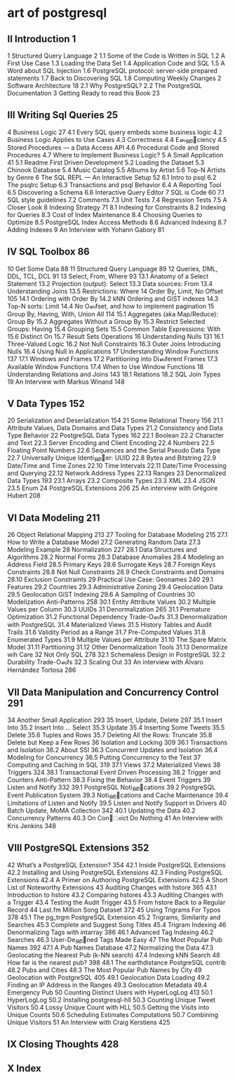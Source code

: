 # art of postgresql

## II Introduction 1
1 Structured Query Language 2
1.1 Some of the Code is Written in SQL 
1.2 A First Use Case 
1.3 Loading the Data Set 
1.4 Application Code and SQL 
1.5 A Word about SQL Injection 
1.6 PostgreSQL protocol: server-side prepared statements 
1.7 Back to Discovering SQL 
1.8 Computing Weekly Changes 
2 Software Architecture 18
2.1 Why PostgreSQL? 
2.2 The PostgreSQL Documentation 
3 Getting Ready to read this Book 23

## III Writing Sql Queries 25
4 Business Logic 27
4.1 Every SQL query embeds some business logic 
4.2 Business Logic Applies to Use Cases 
4.3 Correctness 
4.4 Eஸஹ஭ciency 
4.5 Stored Procedures — a Data Access API 
4.6 Procedural Code and Stored Procedures 
4.7 Where to Implement Business Logic? 
5 A Small Application 41
5.1 Readme First Driven Development 
5.2 Loading the Dataset 
5.3 Chinook Database 
5.4 Music Catalog 
5.5 Albums by Artist 
5.6 Top-N Artists by Genre 
6 The SQL REPL — An Interactive Setup 52
6.1 Intro to psql 
6.2 The psqlrc Setup 
6.3 Transactions and psql Behavior 
6.4 A Reporting Tool 
6.5 Discovering a Schema 
6.6 Interactive Query Editor 
7 SQL is Code 60
7.1 SQL style guidelines 
7.2 Comments 
7.3 Unit Tests 
7.4 Regression Tests 
7.5 A Closer Look 
8 Indexing Strategy 71
8.1 Indexing for Constraints 
8.2 Indexing for Queries 
8.3 Cost of Index Maintenance 
8.4 Choosing Queries to Optimize 
8.5 PostgreSQL Index Access Methods 
8.6 Advanced Indexing 
8.7 Adding Indexes 
9 An Interview with Yohann Gabory 81

## IV SQL Toolbox 86
10 Get Some Data 88
11 Structured Query Language 89
12 Queries, DML, DDL, TCL, DCL 91
13 Select, From, Where 93
13.1 Anatomy of a Select Statement 
13.2 Projection (output): Select 
13.3 Data sources: From 
13.4 Understanding Joins 
13.5 Restrictions: Where 
14 Order By, Limit, No Offset 105
14.1 Ordering with Order By 
14.2 kNN Ordering and GiST indexes 
14.3 Top-N sorts: Limit 
14.4 No Oஸfset, and how to implement pagination 
15 Group By, Having, With, Union All 114
15.1 Aggregates (aka Map/Reduce): Group By 
15.2 Aggregates Without a Group By 
15.3 Restrict Selected Groups: Having 
15.4 Grouping Sets 
15.5 Common Table Expressions: With 
15.6 Distinct On 
15.7 Result Sets Operations 
16 Understanding Nulls 131
16.1 Three-Valued Logic 
16.2 Not Null Constraints 
16.3 Outer Joins Introducing Nulls 
16.4 Using Null in Applications 
17 Understanding Window Functions 137
17.1 Windows and Frames 
17.2 Partitioning into Diஸferent Frames 
17.3 Available Window Functions 
17.4 When to Use Window Functions 
18 Understanding Relations and Joins 143
18.1 Relations 
18.2 SQL Join Types 
19 An Interview with Markus Winand 148

## V Data Types 152
20 Serialization and Deserialization 154
21 Some Relational Theory 156
21.1 Attribute Values, Data Domains and Data Types 
21.2 Consistency and Data Type Behavior 
22 PostgreSQL Data Types 162
22.1 Boolean 
22.2 Character and Text 
22.3 Server Encoding and Client Encoding 
22.4 Numbers 
22.5 Floating Point Numbers 
22.6 Sequences and the Serial Pseudo Data Type 
22.7 Universally Unique Identiஹ஭er: UUID 
22.8 Bytea and Bitstring 
22.9 Date/Time and Time Zones 
22.10 Time Intervals 
22.11 Date/Time Processing and Querying 
22.12 Network Address Types 
22.13 Ranges 
23 Denormalized Data Types 193
23.1 Arrays 
23.2 Composite Types 
23.3 XML 
23.4 JSON 
23.5 Enum 
24 PostgreSQL Extensions 206
25 An interview with Grégoire Hubert 208

## VI Data Modeling 211
26 Object Relational Mapping 213
27 Tooling for Database Modeling 215
27.1 How to Write a Database Model 
27.2 Generating Random Data 
27.3 Modeling Example 
28 Normalization 227
28.1 Data Structures and Algorithms 
28.2 Normal Forms 
28.3 Database Anomalies 
28.4 Modeling an Address Field 
28.5 Primary Keys 
28.6 Surrogate Keys 
28.7 Foreign Keys Constraints 
28.8 Not Null Constraints 
28.9 Check Constraints and Domains 
28.10 Exclusion Constraints 
29 Practical Use Case: Geonames 240
29.1 Features 
29.2 Countries 
29.3 Administrative Zoning 
29.4 Geolocation Data 
29.5 Geolocation GiST Indexing 
29.6 A Sampling of Countries 
30 Modelization Anti-Patterns 258
30.1 Entity Attribute Values 
30.2 Multiple Values per Column 
30.3 UUIDs 
31 Denormalization 265
31.1 Premature Optimization 
31.2 Functional Dependency Trade-Oஸfs 
31.3 Denormalization with PostgreSQL 
31.4 Materialized Views 
31.5 History Tables and Audit Trails 
31.6 Validity Period as a Range 
31.7 Pre-Computed Values 
31.8 Enumerated Types 
31.9 Multiple Values per Attribute 
31.10 The Spare Matrix Model 
31.11 Partitioning 
31.12 Other Denormalization Tools 
31.13 Denormalize wih Care 
32 Not Only SQL 278
32.1 Schemaless Design in PostgreSQL 
32.2 Durability Trade-Oஸfs 
32.3 Scaling Out 
33 An interview with Álvaro Hernández Tortosa 286

## VII Data Manipulation and Concurrency Control 291
34 Another Small Application 293
35 Insert, Update, Delete 297
35.1 Insert Into 
35.2 Insert Into … Select 
35.3 Update 
35.4 Inserting Some Tweets 
35.5 Delete 
35.6 Tuples and Rows 
35.7 Deleting All the Rows: Truncate 
35.8 Delete but Keep a Few Rows 
36 Isolation and Locking 309
36.1 Transactions and Isolation 
36.2 About SSI 
36.3 Concurrent Updates and Isolation 
36.4 Modeling for Concurrency 
36.5 Putting Concurrency to the Test 
37 Computing and Caching in SQL 319
37.1 Views 
37.2 Materialized Views 
38 Triggers 324
38.1 Transactional Event Driven Processing 
38.2 Trigger and Counters Anti-Pattern 
38.3 Fixing the Behavior 
38.4 Event Triggers 
39 Listen and Notify 332
39.1 PostgreSQL Notiஹ஭cations 
39.2 PostgreSQL Event Publication System 
39.3 Notiஹ஭cations and Cache Maintenance 
39.4 Limitations of Listen and Notify 
39.5 Listen and Notify Support in Drivers 
40 Batch Update, MoMA Collection 342
40.1 Updating the Data 
40.2 Concurrency Patterns 
40.3 On Con஺ாict Do Nothing 
41 An Interview with Kris Jenkins 348

## VIII PostgreSQL Extensions 352
42 What’s a PostgreSQL Extension? 354
42.1 Inside PostgreSQL Extensions 
42.2 Installing and Using PostgreSQL Extensions 
42.3 Finding PostgreSQL Extensions 
42.4 A Primer on Authoring PostgreSQL Extensions 
42.5 A Short List of Noteworthy Extensions 
43 Auditing Changes with hstore 365
43.1 Introduction to hstore 
43.2 Comparing hstores 
43.3 Auditing Changes with a Trigger 
43.4 Testing the Audit Trigger 
43.5 From hstore Back to a Regular Record 
44 Last.fm Million Song Dataset 372
45 Using Trigrams For Typos 378
45.1 The pg_trgm PostgreSQL Extension 
45.2 Trigrams, Similarity and Searches 
45.3 Complete and Suggest Song Titles 
45.4 Trigram Indexing 
46 Denormalizing Tags with intarray 386
46.1 Advanced Tag Indexing 
46.2 Searches 
46.3 User-Deஹ஭ned Tags Made Easy 
47 The Most Popular Pub Names 392
47.1 A Pub Names Database 
47.2 Normalizing the Data 
47.3 Geolocating the Nearest Pub (k-NN search) 
47.4 Indexing kNN Search 
48 How far is the nearest pub? 398
48.1 The earthdistance PostgreSQL contrib 
48.2 Pubs and Cities 
48.3 The Most Popular Pub Names by City 
49 Geolocation with PostgreSQL 405
49.1 Geolocation Data Loading 
49.2 Finding an IP Address in the Ranges 
49.3 Geolocation Metadata 
49.4 Emergency Pub 
50 Counting Distinct Users with HyperLogLog 413
50.1 HyperLogLog 
50.2 Installing postgresql-hll 
50.3 Counting Unique Tweet Visitors 
50.4 Lossy Unique Count with HLL 
50.5 Getting the Visits into Unique Counts 
50.6 Scheduling Estimates Computations 
50.7 Combining Unique Visitors 
51 An Interview with Craig Kerstiens 425

## IX Closing Thoughts 428

## X Index